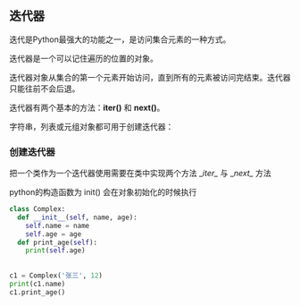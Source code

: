 ## 迭代器

迭代是Python最强大的功能之一，是访问集合元素的一种方式。

迭代器是一个可以记住遍历的位置的对象。

迭代器对象从集合的第一个元素开始访问，直到所有的元素被访问完结束。迭代器只能往前不会后退。

迭代器有两个基本的方法：**iter()** 和 **next()**。

字符串，列表或元组对象都可用于创建迭代器：



### 创建迭代器

把一个类作为一个迭代器使用需要在类中实现两个方法 \__iter\__ 与 \__next\__ 方法

python的构造函数为 init()  会在对象初始化的时候执行

```python
class Complex:
  def __init__(self, name, age):
    self.name = name
    self.age = age
  def print_age(self):
    print(self.age)
    
    
c1 = Complex('张三', 12)
print(c1.name)
c1.print_age()
```




